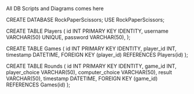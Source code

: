 All DB Scripts and Diagrams comes here

CREATE DATABASE RockPaperScissors;
USE RockPaperScissors;

CREATE TABLE Players (
  id INT PRIMARY KEY IDENTITY,
  username VARCHAR(50) UNIQUE,
  password VARCHAR(50),
);

CREATE TABLE Games (
  id INT PRIMARY KEY IDENTITY,
  player_id INT,
  timestamp DATETIME,
  FOREIGN KEY (player_id) REFERENCES Players(id)
);

CREATE TABLE Rounds (
  id INT PRIMARY KEY IDENTITY,
  game_id INT,
  player_choice VARCHAR(50),
  computer_choice VARCHAR(50),
  result VARCHAR(50),
  timestamp DATETIME,
  FOREIGN KEY (game_id) REFERENCES Games(id)
);